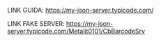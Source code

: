 LINK GUIDA:
https://my-json-server.typicode.com/

LINK FAKE SERVER:
https://my-json-server.typicode.com/Metalit0101/CbBarcodeSrv
